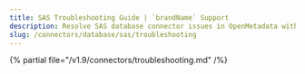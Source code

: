```yaml
---
title: SAS Troubleshooting Guide | `brandName` Support
description: Resolve SAS database connector issues in OpenMetadata with expert troubleshooting guides, common error fixes, and step-by-step solutions for seamless integration.
slug: /connectors/database/sas/troubleshooting
---
```


{% partial file="/v1.9/connectors/troubleshooting.md" /%}
